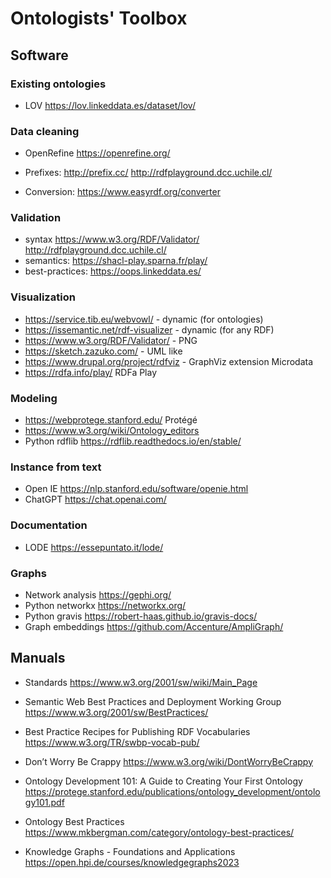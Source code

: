 # Ontologists' Toolbox

## Software

### Existing ontologies
* LOV https://lov.linkeddata.es/dataset/lov/

### Data cleaning
* OpenRefine https://openrefine.org/

* Prefixes: http://prefix.cc/ http://rdfplayground.dcc.uchile.cl/

* Conversion: https://www.easyrdf.org/converter

### Validation
* syntax https://www.w3.org/RDF/Validator/ http://rdfplayground.dcc.uchile.cl/
* semantics: https://shacl-play.sparna.fr/play/
* best-practices: https://oops.linkeddata.es/

### Visualization
* https://service.tib.eu/webvowl/ - dynamic (for ontologies)
* https://issemantic.net/rdf-visualizer - dynamic (for any RDF)
* https://www.w3.org/RDF/Validator/ - PNG
* https://sketch.zazuko.com/  - UML like
* https://www.drupal.org/project/rdfviz - GraphViz extension
Microdata 
* https://rdfa.info/play/ RDFa Play

### Modeling
* https://webprotege.stanford.edu/ Protégé
* https://www.w3.org/wiki/Ontology_editors
* Python rdflib https://rdflib.readthedocs.io/en/stable/

### Instance from text
* Open IE https://nlp.stanford.edu/software/openie.html
* ChatGPT https://chat.openai.com/

### Documentation
* LODE https://essepuntato.it/lode/

### Graphs
* Network analysis https://gephi.org/
* Python networkx https://networkx.org/
* Python gravis https://robert-haas.github.io/gravis-docs/
* Graph embeddings https://github.com/Accenture/AmpliGraph/

## Manuals

* Standards https://www.w3.org/2001/sw/wiki/Main_Page

* Semantic Web Best Practices and Deployment Working Group
https://www.w3.org/2001/sw/BestPractices/

* Best Practice Recipes for Publishing RDF Vocabularies
https://www.w3.org/TR/swbp-vocab-pub/

* Don’t Worry Be Crappy https://www.w3.org/wiki/DontWorryBeCrappy

* Ontology Development 101: A Guide to Creating Your First Ontology https://protege.stanford.edu/publications/ontology_development/ontology101.pdf

* Ontology Best Practices
https://www.mkbergman.com/category/ontology-best-practices/

* Knowledge Graphs - Foundations and Applications https://open.hpi.de/courses/knowledgegraphs2023
